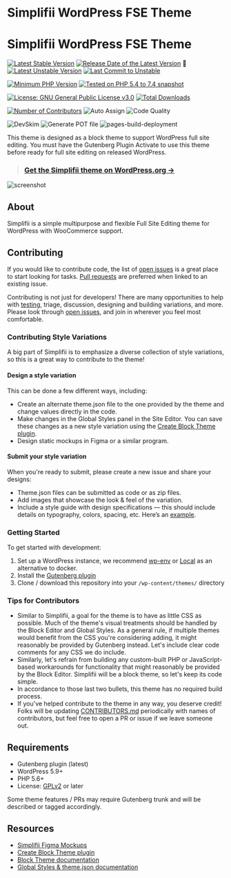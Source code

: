 # Simplifii WordPress FSE Theme

# Simplifii WordPress FSE Theme

<div aria-hidden="true">

[![Latest Stable Version](https://poser.pugx.org/leogopal/simplifii/v/stable)](https://packagist.org/packages/leogopal/simplifii)
[![Release Date of the Latest Version](https://img.shields.io/github/release-date/leogopal/simplifii.svg?maxAge=1800)](https://github.com/leogopal/simplifii/releases)
:construction:
[![Latest Unstable Version](https://img.shields.io/badge/unstable-dev--develop-e68718.svg?maxAge=2419200)](https://packagist.org/packages/leogopal/simplifii#dev-develop)
[![Last Commit to Unstable](https://img.shields.io/github/last-commit/leogopal/simplifii/develop.svg)](https://github.com/leogopal/simplifii/commits/develop)

[![Minimum PHP Version](https://img.shields.io/packagist/php-v/leogopal/simplifii.svg?maxAge=3600)](https://packagist.org/packages/leogopal/simplifii)
[![Tested on PHP 5.4 to 7.4 snapshot](https://img.shields.io/badge/tested%20on-PHP%205.4%20|%205.5%20|%205.6%20|%207.0%20|%207.1%20|%207.2%20|%207.3%20|%207.4snapshot-green.svg?maxAge=2419200)](https://github.com/leogopal/simplifii/actions/workflows/unit-tests.yml)

[![License: GNU General Public License v3.0](https://poser.pugx.org/leogopal/simplifii/license)](https://github.com/leogopal/simplifii/blob/main/LICENSE)
[![Total Downloads](https://poser.pugx.org/leogopal/simplifii/downloads)](https://packagist.org/packages/leogopal/simplifii/stats)

[![Number of Contributors](https://img.shields.io/github/contributors/leogopal/simplifii.svg?maxAge=3600)](https://github.com/leogopal/simplifii/graphs/contributors)
![Auto Assign](https://github.com/leogopal/simplifii/actions/workflows/auto-assign.yml/badge.svg)
![Code Quality](https://github.com/leogopal/simplifii/actions/workflows/lint.yml/badge.svg)

![DevSkim](https://github.com/leogopal/simplifii/actions/workflows/devskim.yml/badge.svg)
![Generate POT file](https://github.com/leogopal/simplifii/actions/workflows/pot.yml/badge.svg)
![pages-build-deployment](https://github.com/leogopal/simplifii/actions/workflows/pages/pages-build-deployment/badge.svg)

</div>

This theme is designed as a block theme to support WordPress full site editing. You must have the Gutenberg Plugin Activate to use this theme before ready for full site editing on released WordPress.

> ### [**Get the Simplifii theme on WordPress.org →**](https://wordpress.org/themes/simplifii/)

![screenshot](https://user-images.githubusercontent.com/4948323/187812605-6ba0c71d-a08c-4123-91eb-42ff7373ba89.png)

## About

Simplifii is a simple multipurpose and flexible Full Site Editing theme for WordPress with WooCommerce support.

## Contributing

If you would like to contribute code, the list of [open issues](https://github.com/leogopal/simplifii/issues) is a great place to start looking for tasks. [Pull requests](https://github.com/leogopal/simplifii/pulls) are preferred when linked to an existing issue.

Contributing is not just for developers! There are many opportunities to help with [testing](#getting-started), triage, discussion, designing and building variations, and more. Please look through [open issues](https://github.com/leogopal/simplifii/issues), and join in wherever you feel most comfortable.

### Contributing Style Variations

A big part of Simplifii is to emphasize a diverse collection of style variations, so this is a great way to contribute to the theme!

#### Design a style variation

This can be done a few different ways, including:

- Create an alternate theme.json file to the one provided by the theme and change values directly in the code.
- Make changes in the Global Styles panel in the Site Editor. You can save these changes as a new style variation using the [Create Block Theme plugin](https://wordpress.org/plugins/create-block-theme/).
- Design static mockups in Figma or a similar program.

#### Submit your style variation

When you're ready to submit, please create a new issue and share your designs:

- Theme.json files can be submitted as code or as zip files.
- Add images that showcase the look & feel of the variation.
- Include a style guide with design specifications — this should include details on typography, colors, spacing, etc. Here’s an [example](https://www.figma.com/community/file/1136340417938880987).

### Getting Started

To get started with development:

1.  Set up a WordPress instance, we recommend [wp-env](https://developer.wordpress.org/block-editor/handbook/tutorials/devenv/) or [Local](https://localwp.com/) as an alternative to docker.
2.  Install the [Gutenberg plugin](https://wordpress.org/plugins/gutenberg/)
3.  Clone / download this repository into your `/wp-content/themes/` directory

### Tips for Contributors

- Similar to Simplifii, a goal for the theme is to have as little CSS as possible. Much of the theme's visual treatments should be handled by the Block Editor and Global Styles. As a general rule, if multiple themes would benefit from the CSS you're considering adding, it might reasonably be provided by Gutenberg instead. Let's include clear code comments for any CSS we do include.
- Similarly, let's refrain from building any custom-built PHP or JavaScript-based workarounds for functionality that might reasonably be provided by the Block Editor. Simplifii will be a block theme, so let's keep its code simple.
- In accordance to those last two bullets, this theme has no required build process.
- If you've helped contribute to the theme in any way, you deserve credit! Folks will be updating [CONTRIBUTORS.md](CONTRIBUTORS.md) periodically with names of contributors, but feel free to open a PR or issue if we leave someone out.

## Requirements

- Gutenberg plugin (latest)
- WordPress 5.9+
- PHP 5.6+
- License: [GPLv2](http://www.gnu.org/licenses/gpl-2.0.html) or later

Some theme features / PRs may require Gutenberg trunk and will be described or tagged accordingly.

## Resources

- [Simplifii Figma Mockups](https://www.figma.com/file/OxgciXlJT84BH1083xFjCY/Simplifii-Theme?node-id=301%3A469)
- [Create Block Theme plugin](https://github.com/WordPress/create-block-theme)
- [Block Theme documentation](https://developer.wordpress.org/block-editor/how-to-guides/themes/block-theme-overview)
- [Global Styles & theme.json documentation](https://developer.wordpress.org/block-editor/how-to-guides/themes/theme-json/)
